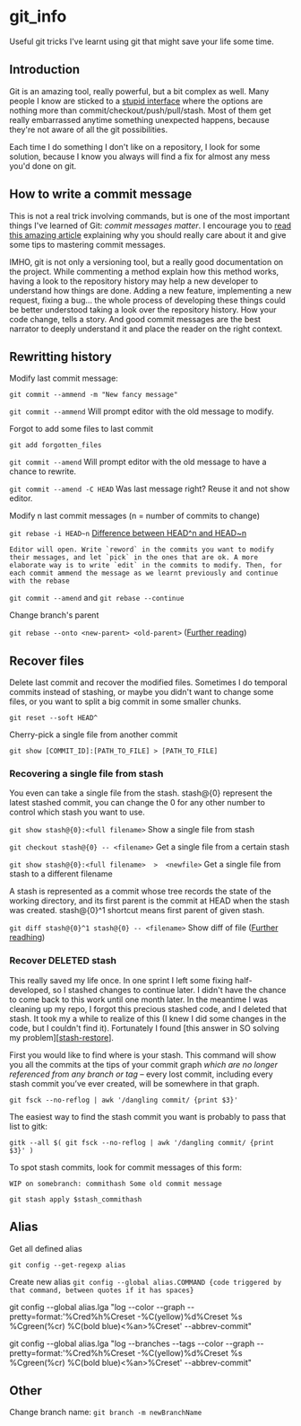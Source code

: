 # git_info
Useful git tricks I've learnt using git that might save your life some time.

## Introduction
Git is an amazing tool, really powerful, but a bit complex as well. Many people I know are sticked to a [stupid interface][itbwtcl] where the options are nothing more than commit/checkout/push/pull/stash. Most of them get really embarrassed anytime something unexpected happens, because they're not aware of all the git possibilities.

Each time I do something I don't like on a repository, I look for some solution, because I know you always will find a fix for almost any mess you'd done on git.


## How to write a commit message
This is not a real trick involving commands, but is one of the most important things I've learned of Git: *commit messages matter*. I encourage you to [read this amazing article][gitcommit] explaining why you should really care about it and give some tips to mastering commit messages.

IMHO, git is not only a versioning tool, but a really good documentation on the project. While commenting a method explain how this method works, having a look to the repository history may help a new developer to understand how things are done. Adding a new feature, implementing a new request, fixing a bug... the whole process of developing these things could be better understood taking a look over the repository history. How your code change, tells a story. And good commit messages are the best narrator to deeply understand it and place the reader on the right context.

## Rewritting history
Modify last commit message:

`git commit --ammend -m "New fancy message"`

`git commit --ammend` Will prompt editor with the old message to modify.

Forgot to add some files to last commit

`git add forgotten_files`

`git commit --amend` Will prompt editor with the old message to have a chance to rewrite.

`git commit --amend -C HEAD` Was last message right? Reuse it and not show editor.


Modify n last commit messages (n = number of commits to change)

`git rebase -i HEAD~n` [Difference between HEAD^n and HEAD~n][headsdiff]

	Editor will open. Write `reword` in the commits you want to modify their messages, and let `pick` in the ones that are ok. A more elaborate way is to write `edit` in the commits to modify. Then, for each commit ammend the message as we learnt previously and continue with the rebase

`git commit --amend` and `git rebase --continue`

Change branch's parent

`git rebase --onto <new-parent> <old-parent>` ([Further reading][change-parents])


## Recover files
Delete last commit and recover the modified files. Sometimes I do temporal commits instead of stashing, or maybe you didn't want to change some files, or you want to split a big commit in some smaller chunks.

`git reset --soft HEAD^`

Cherry-pick a single file from another commit

`git show [COMMIT_ID]:[PATH_TO_FILE] > [PATH_TO_FILE]`

### Recovering a single file from stash
You even can take a single file from the stash. stash@{0} represent the latest stashed commit, you can change the 0 for any other number to control which stash you want to use.

`git show stash@{0}:<full filename>` Show a single file from stash

`git checkout stash@{0} -- <filename>` Get a single file from a certain stash

`git show stash@{0}:<full filename>  >  <newfile>` Get a single file from stash to a different filename

A stash is represented as a commit whose tree records the state of the working directory, and its first parent is the commit at HEAD when the stash was created. stash@{0}^1 shortcut means first parent of given stash. 

`git diff stash@{0}^1 stash@{0} -- <filename>` Show diff of file ([Further readhing][stash-get-file])


### Recover DELETED stash
This really saved my life once. In one sprint I left some fixing half-developed, so I stashed changes to continue later. I didn't have the chance to come back to this work until one month later. In the meantime I was cleaning up my repo, I forgot this precious stashed code, and I deleted that stash. It took my a while to realize of this (I knew I did some changes in the code, but I couldn't find it). Fortunately I found [this answer in SO solving my problem][[stash-restore]].

First you would like to find where is your stash. This command will show you all the commits at the tips of your commit graph *which are no longer referenced from any branch or tag* – every lost commit, including every stash commit you’ve ever created, will be somewhere in that graph.

`git fsck --no-reflog | awk '/dangling commit/ {print $3}'`

The easiest way to find the stash commit you want is probably to pass that list to gitk:

`gitk --all $( git fsck --no-reflog | awk '/dangling commit/ {print $3}' )`

To spot stash commits, look for commit messages of this form:

`WIP on somebranch: commithash Some old commit message`

`git stash apply $stash_commithash`

## Alias
Get all defined alias

`git config --get-regexp alias`

Create new alias
`git config --global alias.COMMAND {code triggered by that command, between quotes if it has spaces}`


git config --global alias.lga "log --color --graph --pretty=format:'%Cred%h%Creset -%C(yellow)%d%Creset %s %Cgreen(%cr) %C(bold blue)<%an>%Creset' --abbrev-commit"


 git config --global alias.lga "log --branches --tags --color --graph --pretty=format:'%Cred%h%Creset -%C(yellow)%d%Creset %s %Cgreen(%cr) %C(bold blue)<%an>%Creset' --abbrev-commit"


## Other
Change branch name:
`git branch -m newBranchName`




[itbwtcl]: http://www.cryptonomicon.com/beginning.html
[gitcommit]: http://chris.beams.io/posts/git-commit/
[headsdiff]: http://stackoverflow.com/questions/2221658/whats-the-difference-between-head-and-head-in-git
[change-parents]: http://stackoverflow.com/questions/3810348/setting-git-parent-pointer-to-a-different-parent
[stash-get-file]: http://stackoverflow.com/a/1105666/1516973
[stash-restore]: http://stackoverflow.com/a/91795/1516973